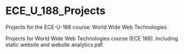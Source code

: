 # ECE_U_188_Projects
Projects for the ECE-U-188 course: World Wide Web Technologies

Projects for World Wide Web Technologies course (ECE 188). Including static website and website analytics pdf.
